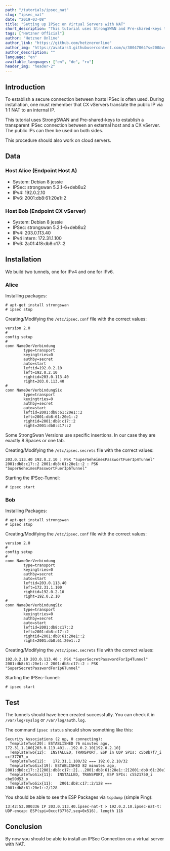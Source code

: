 ```yaml
---
path: "/tutorials/ipsec_nat"
slug: "ipsec_nat"
date: "2019-03-08"
title: "Setting up IPSec on Virtual Servers with NAT"
short_description: "This tutorial uses StrongSWAN and Pre-shared-keys to establish a transparent IPSec connection between an external host and a CX vServer."
tags: ["Hetzner Official"]
author: "Hetzner Online"
author_link: "https://github.com/hetzneronline"
author_img: "https://avatars3.githubusercontent.com/u/30047064?s=200&v=4"
author_description: ""
language: "en"
available_languages: ["en", "de", "ru"]
header_img: "header-2"
---
```


## Introduction

To establish a secure connection between hosts IPSec is often used. During installation, one must remember that CX vServers translate the public IP via 1:1 NAT to an internal IP.

This tutorial uses StrongSWAN and Pre-shared-keys to establish a transparent IPSec connection between an external host and a CX vServer. The public IPs can then be used on both sides.

This procedure should also work on cloud servers.

## Data

### Host Alice (Endpoint Host A)

* System: Debian 8 jessie
* IPSec: strongswan 5.2.1-6+deb8u2
* IPv4: 192.0.2.10
* IPv6: 2001:db8:61:20e1::2

### Host Bob (Endpoint CX vServer)

* System: Debian 8 jessie
* IPSec: strongswan 5.2.1-6+deb8u2
* IPv4: 203.0.113.40
* IPv4 intern: 172.31.1.100
* IPv6: 2a01:4f8:db8:c17::2

## Installation

We build two tunnels, one for IPv4 and one for IPv6.

### Alice

Installing packages:

```console
# apt-get install strongswan
# ipsec stop
```

Creating/Modifying the `/etc/ipsec.conf` file with the correct values:

```text
version 2.0
#
config setup
#
conn NameDerVerbindung
        type=transport
        keyingtries=0
        authby=secret
        auto=start
        leftid=192.0.2.10
        left=192.0.2.10
        rightid=203.0.113.40
        right=203.0.113.40
#
conn NameDerVerbindungSix
        type=transport
        keyingtries=0
        authby=secret
        auto=start
        leftid=2001:db8:61:20e1::2
        left=2001:db8:61:20e1::2
        rightid=2001:db8:c17::2
        right=2001:db8:c17::2
```

Some StrongSwan Versions use specific insertions. In our case they are exactly 8 Spaces or one tab.

Creating/Modifying the `/etc/ipsec.secrets` file with the correct values:

```text
203.0.113.40 192.0.2.10 : PSK "SuperGeheimesPasswortFuerIp4Tunnel"
2001:db8:c17::2 2001:db8:61:20e1::2 : PSK "SuperGeheimesPasswortFuerIp6Tunnel"
```

Starting the IPSec-Tunnel:

```console
# ipsec start
```

### Bob

Installing Packages:

```console
# apt-get install strongswan
# ipsec stop
```

Creating/Modifying the `/etc/ipsec.conf` file with the correct values:

```text
version 2.0
#
config setup
#
conn NameDerVerbindung
        type=transport
        keyingtries=0
        authby=secret
        auto=start
        leftid=203.0.113.40
        left=172.31.1.100
        rightid=192.0.2.10
        right=192.0.2.10
#
conn NameDerVerbindungSix
        type=transport
        keyingtries=0
        authby=secret
        auto=start
        leftid=2001:db8:c17::2
        left=2001:db8:c17::2
        rightid=2001:db8:61:20e1::2
        right=2001:db8:61:20e1::2
```

Creating/Modifying the `/etc/ipsec.secrets` file with the correct values:

```text
192.0.2.10 203.0.113.40 : PSK "SuperSecretPasswordForIp4Tunnel"
2001:db8:61:20e1::2 2001:db8:c17::2 : PSK "SuperSecretPasswordForIp6Tunnel"
```

Starting the IPSec-Tunnel:

```console
# ipsec start
```

## Test

The tunnels should have been created successfully. You can check it in `/var/log/syslog` or `/var/log/auth.log`.

The command `ipsec status` should show something like this:

```text
Security Associations (2 up, 0 connecting):
  TemplateTwo[20]: ESTABLISHED 76 minutes ago, 172.31.1.100[203.0.113.40]...192.0.2.10[192.0.2.10]
  TemplateTwo{12}:  INSTALLED, TRANSPORT, ESP in UDP SPIs: c5b8b7f7_i ccf37767_o
  TemplateTwo{12}:   172.31.1.100/32 === 192.0.2.10/32
  TemplateTwoSix[19]: ESTABLISHED 82 minutes ago, 2001:db8:c17::2[2001:db8:c17::2]...2001:db8:61:20e1::2[2001:db8:61:20e1::2]
  TemplateTwoSix{11}:  INSTALLED, TRANSPORT, ESP SPIs: c5521750_i cbe50d53_o
  TemplateTwoSix{11}:   2001:db8:c17::2/128 === 2001:db8:61:20e1::2/128
```

You should be able to see the ESP Packages via `tcpdump` (simple Ping):

```text
13:42:53.000336 IP 203.0.113.40.ipsec-nat-t > 192.0.2.10.ipsec-nat-t: UDP-encap: ESP(spi=0xccf37767,seq=0x516), length 116
```

## Conclusion

By now you should be able to install an IPSec Connection on a virtual server with NAT.
